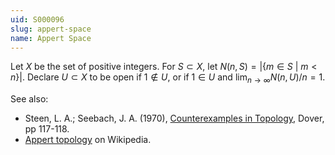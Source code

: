 ```yaml
---
uid: S000096
slug: appert-space
name: Appert Space
---
```

Let $X$ be the set of positive integers. For $S \subset X$, let $N(n, S) = |\{m \in S\ |\ m < n\}|$. Declare $U \subset X$ to be open if $1 \not\in U$, or if $1 \in U$ and $\lim_{n \rightarrow \infty} N(n, U)/n = 1$.

See also:

* Steen, L. A.; Seebach, J. A. (1970), [Counterexamples in Topology](http://books.google.com/books/about/Counterexamples_in_Topology.html?id=DkEuGkOtSrUC), Dover, pp 117-118.
* [Appert topology](http://en.wikipedia.org/wiki/Appert_space) on Wikipedia.

